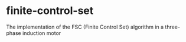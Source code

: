 # finite-control-set
The implementation of the FSC (Finite Control Set) algorithm in a three-phase induction motor
